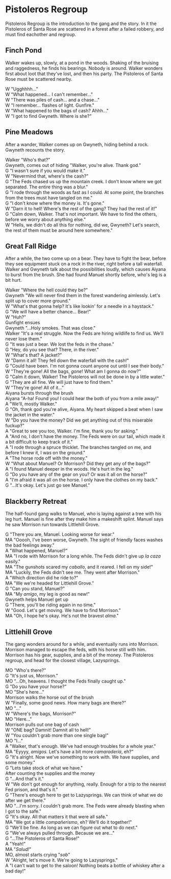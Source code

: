 
# Pistoleros Regroup

Pistoleros Regroup is the introduction to the gang and the story. In it the Pistoleros of Santa Rose are scattered in a forest after a failed robbery, and must find eachother and regroup.

## Finch Pond

Walker wakes up, slowly, at a pond in the woods. Shaking of the bruising and raggedness, he finds his bearings. Nobody is around. Walker wonders first about loot that they've lost, and then his party. The Pistoleros of Santa Rose must be scattered nearby.

W "Ugghhhh..."<br>
W "What happened... I can't remember..."<br>
W "There was piles of cash... and a chase..."<br>
W "I remember... flashes of light. Gunfire."<br>
W "What happened to the bags of cash? Ahhh..."<br>
W "I got to find Gwyneth. Where is she?"

## Pine Meadows

After a wander, Walker comes up on Gwyneth, hiding behind a rock. Gwyneth recounts the story.

Walker "Who's that?"<br>
Gwyneth, comes out of hiding "Walker, you're alive. Thank god."<br>
G "I wasn't sure if you would make it."<br>
W "Nevermind that, where's the cash?"<br>
G "The Feds chased us up the mountain creek. I don't know where we got separated. The entire thing was a blur."<br>
G "I rode through the woods as fast as I could. At some point, the branches from the trees must have tangled on me."<br>
G "I don't know where the money is. It's gone."<br>
W "Darn it to hell! Where's the rest of the gang? They had the rest of it!"<br>
G "Calm down, Walker. That's not important. We have to find the others, before we worry about anything else."<br>
W "Hells, we didn't do all this for nothing, did we, Gwyneth? Let's search, the rest of them must be around here somewhere."

## Great Fall Ridge

After a while, the two come up on a bear. They have to fight the bear, before they see equipment stuck on a rock in the river, right before a tall waterfall. Walker and Gwyneth talk about the possibilities loudly, which causes Aiyana to burst from the brush. She had found Manuel shortly before, who's leg is a bit hurt.

Walker "Where the hell could they be?"<br>
Gwyneth "We will never find them in the forest wandering aimlessly. Let's split up to cover more ground."<br>
W "What's that gonna help? It's like lookin' for a needle in a haystack."<br>
G "We will have a better chance... Bear!"<br>
W "Huh?"<br>
Gunfight ensues<br>
Gwyneth "...Holy smokes. That was close."<br>
Walker "It's a real struggle. Now the Feds are hiring wildlife to find us. We'll never lose them."<br>
G "It was just a bear. We lost the feds in the chase."<br>
G "Hey, do you see that? There, in the river."<br>
W "What's that? A jacket?"<br>
W "Damn it all! They fell down the waterfall with the cash!"<br>
G "Could have been. I'm not gonna count anyone out until I see their body."<br>
W "They're gone! All the bags, <i>gone</i>! What am I gonna do now?"<br>
G "Calm it down, Walker! The Pistoleros will not be done in by a little water."<br>
G "They are all fine. We will just have to find them."<br>
W "They're gone! All of it..."<br>
Aiyana bursts through the brush<br>
Aiyana "A-ha! Found you! I could hear the both of you from a mile away!"<br>
A "We'll, mostly Walker."<br>
G "Oh, thank god you're alive, Aiyana. My heart skipped a beat when I saw the jacket in the water."<br>
W "Do you have the money? Did we get anything out of this miserable fuckup?"<br>
A "Great to see you too, Walker. I'm fine, thank you for asking."<br>
A "And no, I don't have the money. The Feds were on our tail, which made it a bit difficult to keep track of it."<br>
A "I rode through a spruce thicklet. The branches tangled on me, and before I knew it, I was on the ground."<br>
A "The horse rode off with the money."<br>
W "What about Manuel? Or Morrison? Did they get any of the bags?"<br>
A "I found Manuel deeper in the woods. He's hurt in the leg."<br>
G "Do you have any of the gear on you? Or was it all on the horse?"<br>
A "I'm afraid it was all on the horse. I only have the clothes on my back."<br>
G "...It's okay. Let's just go see Manuel."

## Blackberry Retreat

The half-found gang walks to Manuel, who is laying against a tree with his leg hurt. Manuel is fine after they make him a makeshift splint. Manuel says he saw Morrison run towards Littlehill Grove.

G "There you are, Manuel. Looking worse for wear."<br>
MA "Ooooh, I've been worse, Gwyneth. The sight of friendly faces washes the bad feelings away."<br>
A "What happened, Manuel?"<br>
MA "I rode with Morrison for a long while. The Feds didn't give up <i>la caza</i> easily."<br>
MA "The gunshots scared my <i>caballo</i>, and it reared. I fell on my side!"<br>
MA "Luckily, the Feds didn't see me. They went after Morrison."<br>
A "Which direction did he ride to?"<br>
MA "We we're headed for Littlehill Grove."<br>
G "Can you stand, Manuel?"<br>
MA "My <i>amigo</i>, my leg is good as new!"<br>
Gwyneth helps Manuel get up<br>
G "There, you'll be riding again in no time."<br>
W "Good. Let's get moving. We have to find Morrison."<br>
MA "Oh, I hope he's okay. He's not the bravest <i>alma</i>."

## Littlehill Grove

The gang wonders around for a while, and eventually runs into Morrison. Morrison managed to escape the feds, with his horse still with him. Morrison has his gear, supplies, and a bit of the money. The Pistoleros regroup, and head for the closest village, Lazysprings.

MO "Who's there?"<br>
G "It's just us, Morrison."<br>
MO "...Oh, heavens. I thought the Feds finally caught up."<br>
G "Do you have your horse?"<br>
MO "She's here..."<br>
Morrison walks the horse out of the brush<br>
W "Finally, some good news. How many bags are there?"<br>
MO "..."<br>
W "Where's the bags, Morrison?"<br>
MO "Here..."<br>
Morrison pulls out one bag of cash<br>
W "ONE bag? Damnit! Damnit all to hell!"<br>
W "You couldn't grab more than one single bag!"<br>
MO "I..."<br>
A "Walker, that's enough. We've had enough troubles for a whole year."<br>
MA "Eyyyy, <i>amigos.</i> Let's have a bit more <i>camaradería</i>, eh?"<br>
G "It's alright. Now we've something to work with. We have supplies, and some money."<br>
G "Lets take stock of what we have."<br>
After counting the supplies and the money<br>
G "...And that's it."<br>
W "We don't got enough for anything, really. Enough for a trip to the nearest Fed prison, and that's it."<br>
G "There's enough here to get to Lazysprings. We can think of what we do after we get there."<br>
MO "...I'm sorry. I couldn't grab more. The Feds were already blasting when I got to the safe."<br>
G "It's okay. All that matters it that were all safe."<br>
MA "We got a little <i>compañerismo</i>, eh? We'll do it together!"<br>
G "We'll be fine. As long as we can figure out what to do next."<br>
G "We've always pulled through. Because we are..."<br>
G "...The Pistoleros of Santa Rose!"<br>
A "Yeah!"<br>
MA "<i>Salud!</i>"<br>
MO, almost starts crying "<i>sob</i>"<br>
W "Alright, let's move it. We're going to Lazysprings."<br>
A "I can't wait to get to the saloon! Nothing beats a bottle of whiskey after a bad day!"
